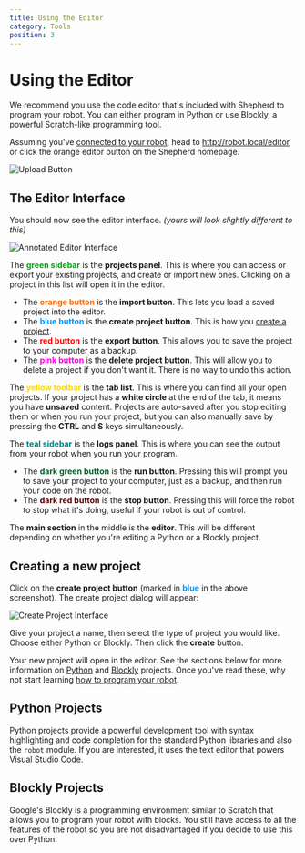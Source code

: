 ```yaml
---
title: Using the Editor
category: Tools
position: 3
---
```

# Using the Editor

We recommend you use the code editor that's included with Shepherd to program your robot. You can either program in Python or use Blockly, a powerful Scratch-like programming tool.

Assuming you've [connected to your robot](/connecting.md), head to <http://robot.local/editor> or click the orange
editor button on the Shepherd homepage.

![Upload Button](/images/shepherd-editor.png)

## The Editor Interface

You should now see the editor interface. _(yours will look slightly different to this)_

![Annotated Editor Interface](/images/shepherd-editor-annotated.png)

The **<span style="color: #00A510">green sidebar</span>** is the **projects panel**. This is where you can access or
export your existing projects, and create or import new ones. Clicking on a project in this list will open it in the
editor.

* The **<span style="color: #FF6A00">orange button</span>** is the **import button**. This lets you load a saved project
  into the editor.
* The **<span style="color: #0094FF">blue button</span>** is the **create project button**. This is how you
  [create a project](#creating-a-new-project).
* The **<span style="color: #FF0000">red button</span>** is the **export button**. This allows you to save the project
  to your computer as a backup.
* The **<span style="color: #FF00DC">pink button</span>** is the **delete project button**. This will allow you to
  delete a project if you don't want it. There is no way to undo this action.

The **<span style="color: #FFD800">yellow toolbar</span>** is the **tab list**. This is where you can find all your open
projects. If your project has a **white circle** at the end of the tab, it means you have **unsaved** content. Projects are
auto-saved after you stop editing them or when you run your project, but you can also manually save by pressing the **CTRL**
and **S** keys simultaneously.

The **<span style="color: #007F7F">teal sidebar</span>** is the **logs panel**. This is where you can see the output
from your robot when you run your program.

* The **<span style="color: #006327">dark green button</span>** is the **run button**. Pressing this will prompt you to
  save your project to your computer, just as a backup, and then run your code on the robot.
* The **<span style="color: #630000">dark red button</span>** is the **stop button**. Pressing this will force the robot
  to stop what it's doing, useful if your robot is out of control.

The **main section** in the middle is the **editor**. This will be different depending on whether you're editing a Python or a
Blockly project.

## Creating a new project

Click on the **create project button** (marked in **<span style="color: #0094FF">blue</span>** in the above screenshot).
The create project dialog will appear:

![Create Project Interface](/images/shepherd-editor-create-project.png)

Give your project a name, then select the type of project you would like. Choose either Python or Blockly. Then click the **create** button.

Your new project will open in the editor. See the sections below for more information on [Python](#python-projects) and
[Blockly](#blockly-projects) projects. Once you've read these, why not start learning [how to program your robot](/init-robot.md). 

## Python Projects

Python projects provide a powerful development tool with syntax highlighting and code completion for the standard Python libraries and also the `robot` module. If you are interested, it uses the text editor that powers Visual Studio Code.

## Blockly Projects

Google's Blockly is a programming environment similar to Scratch that allows you to program your robot with blocks. You still have access to all the features of the robot so you are not disadvantaged if you decide to use this over Python.
